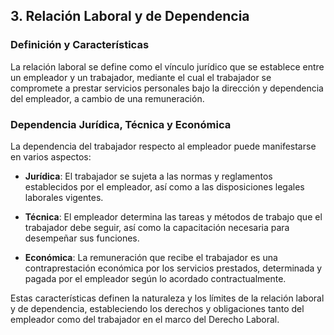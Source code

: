 
## 3. Relación Laboral y de Dependencia

### Definición y Características

La relación laboral se define como el vínculo jurídico que se establece entre un empleador y un trabajador, mediante el cual el trabajador se compromete a prestar servicios personales bajo la dirección y dependencia del empleador, a cambio de una remuneración.

### Dependencia Jurídica, Técnica y Económica

La dependencia del trabajador respecto al empleador puede manifestarse en varios aspectos:

- **Jurídica**: El trabajador se sujeta a las normas y reglamentos establecidos por el empleador, así como a las disposiciones legales laborales vigentes.
  
- **Técnica**: El empleador determina las tareas y métodos de trabajo que el trabajador debe seguir, así como la capacitación necesaria para desempeñar sus funciones.

- **Económica**: La remuneración que recibe el trabajador es una contraprestación económica por los servicios prestados, determinada y pagada por el empleador según lo acordado contractualmente.

Estas características definen la naturaleza y los límites de la relación laboral y de dependencia, estableciendo los derechos y obligaciones tanto del empleador como del trabajador en el marco del Derecho Laboral.
